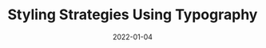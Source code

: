 ---
date: 2022-01-04
tags:
  - typography
target_url: https://medium.com/carbondesign/styling-strategies-using-typography-1f6b7df22169
title: Styling Strategies Using Typography
---